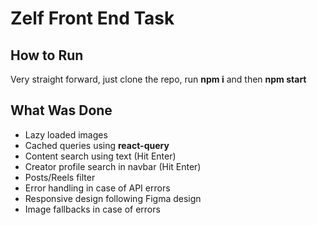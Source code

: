 # Zelf Front End Task

## How to Run
Very straight forward, just clone the repo, run **npm i** and then **npm start**


## What Was Done

- Lazy loaded images
- Cached queries using **react-query**
- Content search using text (Hit Enter)
- Creator profile search in navbar (Hit Enter)
- Posts/Reels filter
- Error handling in case of API errors
- Responsive design following Figma design
- Image fallbacks in case of errors

